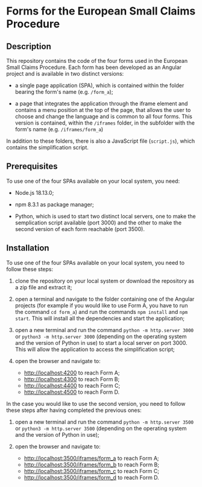 # Forms for the European Small Claims Procedure

## Description

This repository contains the code of the four forms used in the European Small Claims Procedure. Each form has been developed as an Angular project and is available in two distinct versions:

- a single page application (SPA), which is contained within the folder bearing the form's name (e.g. `/form_a`);

- a page that integrates the application through the iframe element and contains a menu position at the top of the page, that allows the user to choose and change the language and is common to all four forms. This version is contained, within the `/iframes` folder, in the subfolder with the form's name (e.g. `/iframes/form_a`)

In addition to these folders, there is also a JavaScript file (`script.js`), which contains the simplification script.

## Prerequisites

To use one of the four SPAs available on your local system, you need:

- Node.js 18.13.0;

- npm 8.3.1 as package manager;

- Python, which is used to start two distinct local servers, one to make the semplication script available (port 3000) and the other to make the second version of each form reachable (port 3500).

## Installation

To use one of the four SPAs available on your local system, you need to follow these steps:

1. clone the repository on your local system or download the repository as a zip file and extract it;

2. open a terminal and navigate to the folder containing one of the Angular projects (for example if you would like to use Form A, you have to run the command `cd form_a`) and run the commands `npm install` and `npm start`. This will install all the dependencies and start the application;

3. open a new terminal and run the command `python -m http.server 3000` or `python3 -m http.server 3000` (depending on the operating system and the version of Python in use) to start a local server on port 3000. This will allow the application to access the simplification script;

4. open the browser and navigate to:

   - [http://localhost:4200](http://localhost:4200) to reach Form A;
   - [http://localhost:4300](http://localhost:4300) to reach Form B;
   - [http://localhost:4400](http://localhost:4400) to reach Form C;
   - [http://localhost:4500](http://localhost:4500) to reach Form D.

In the case you would like to use the second version, you need to follow these steps after having completed the previous ones:

1. open a new terminal and run the command `python -m http.server 3500` or `python3 -m http.server 3500` (depending on the operating system and the version of Python in use);

2. open the browser and navigate to:

   - [http://localhost:3500/iframes/form_a](http://localhost:3500/iframes/form_a) to reach Form A;
   - [http://localhost:3500/iframes/form_b](http://localhost:3500/iframes/form_b) to reach Form B;
   - [http://localhost:3500/iframes/form_c](http://localhost:3500/iframes/form_c) to reach Form C;
   - [http://localhost:3500/iframes/form_d](http://localhost:3500/iframes/form_d) to reach Form D.
